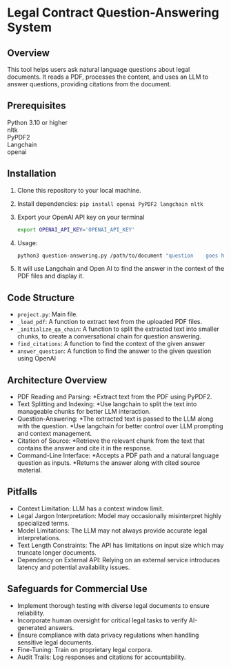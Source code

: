 # Legal Contract Question-Answering System

## Overview
This tool helps users ask natural language questions about legal documents. It reads a PDF, processes the content, and uses an LLM to answer questions, providing citations from the document.

## Prerequisites
Python 3.10 or higher\
nltk\
PyPDF2\
Langchain\
openai

## Installation
1. Clone this repository to your local machine.
2. Install dependencies:
   `pip install openai PyPDF2 langchain nltk`

3. Export your OpenAI API key on your terminal
    ```bash
    export OPENAI_API_KEY='OPENAI_API_KEY'
4. Usage: 
    ```bash 
    python3 question-answering.py /path/to/document "question    goes here"
    ```
5. It will use Langchain and Open AI to find the answer in the context of the PDF files and display it.

## Code Structure
* `project.py`: Main file.
* `_load_pdf`: A function to extract text from the uploaded PDF files.
* `_initialize_qa_chain`: A function to split the extracted text into smaller chunks, to create a conversational chain for question answering.
* `find_citations`: A function to find the context of the given answer
* `answer_question`: A function to find the answer to the given question using OpenAI

## Architecture Overview
* PDF Reading and Parsing:
   *Extract text from the PDF using PyPDF2.
* Text Splitting and Indexing:
   *Use langchain to split the text into manageable chunks for better LLM interaction.
* Question-Answering:
   *The extracted text is passed to the LLM along with the question.
   *Use langchain for better control over LLM prompting and context management.
* Citation of Source:
   *Retrieve the relevant chunk from the text that contains the answer and cite it in the response.
* Command-Line Interface:
   *Accepts a PDF path and a natural language question as inputs.
   *Returns the answer along with cited source material.

## Pitfalls
* Context Limitation: LLM has a context window limit.
* Legal Jargon Interpretation: Model may occasionally misinterpret highly specialized terms.
* Model Limitations: The LLM may not always provide accurate legal interpretations.
* Text Length Constraints: The API has limitations on input size which may truncate longer documents.
* Dependency on External API: Relying on an external service introduces latency and potential availability issues.

## Safeguards for Commercial Use
* Implement thorough testing with diverse legal documents to ensure reliability.
* Incorporate human oversight for critical legal tasks to verify AI-generated answers.
* Ensure compliance with data privacy regulations when handling sensitive legal documents.
* Fine-Tuning: Train on proprietary legal corpora.
* Audit Trails: Log responses and citations for accountability.

